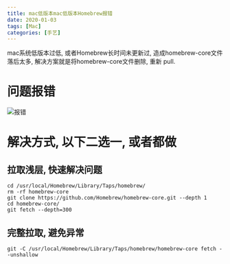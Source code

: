 ```yaml
---
title: mac低版本mac低版本Homebrew报错
date: 2020-01-03
tags: [Mac]
categories: [手艺]
---
```

mac系统低版本过低, 或者Homebrew长时间未更新过, 造成homebrew-core文件落后太多, 解决方案就是将homebrew-core文件删除, 重新
pull.
<!--more-->

# 问题报错
![报错](https://s3.bmp.ovh/imgs/2022/07/19/9fbb987645eae6cb.png)

# 解决方式, 以下二选一, 或者都做
## 拉取浅层, 快速解决问题
```
cd /usr/local/Homebrew/Library/Taps/homebrew/
rm -rf homebrew-core
git clone https://github.com/Homebrew/homebrew-core.git --depth 1
cd homebrew-core/
git fetch --depth=300
```

## 完整拉取, 避免异常
```
git -C /usr/local/Homebrew/Library/Taps/homebrew/homebrew-core fetch --unshallow
```